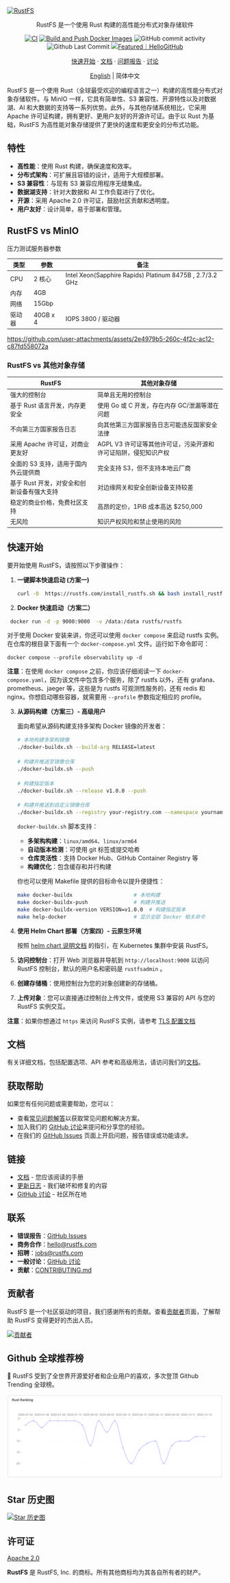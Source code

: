 [![RustFS](https://rustfs.com/images/rustfs-github.png)](https://rustfs.com)

<p align="center">RustFS 是一个使用 Rust 构建的高性能分布式对象存储软件</p >

<p align="center">
  <a href="https://github.com/rustfs/rustfs/actions/workflows/ci.yml"><img alt="CI" src="https://github.com/rustfs/rustfs/actions/workflows/ci.yml/badge.svg" /></a>
  <a href="https://github.com/rustfs/rustfs/actions/workflows/docker.yml"><img alt="Build and Push Docker Images" src="https://github.com/rustfs/rustfs/actions/workflows/docker.yml/badge.svg" /></a>
  <img alt="GitHub commit activity" src="https://img.shields.io/github/commit-activity/m/rustfs/rustfs"/>
  <img alt="Github Last Commit" src="https://img.shields.io/github/last-commit/rustfs/rustfs"/>
  <a href="https://hellogithub.com/repository/rustfs/rustfs" target="_blank"><img src="https://abroad.hellogithub.com/v1/widgets/recommend.svg?rid=b95bcb72bdc340b68f16fdf6790b7d5b&claim_uid=MsbvjYeLDKAH457&theme=small" alt="Featured｜HelloGitHub" /></a>
</p >

<p align="center">
  <a href="https://docs.rustfs.com/zh/introduction.html">快速开始</a >
  · <a href="https://docs.rustfs.com/zh/">文档</a >
  · <a href="https://github.com/rustfs/rustfs/issues">问题报告</a >
  · <a href="https://github.com/rustfs/rustfs/discussions">讨论</a >
</p >

<p align="center">
<a href="https://github.com/rustfs/rustfs/blob/main/README.md">English</a > | 简体中文
</p >

RustFS 是一个使用 Rust（全球最受欢迎的编程语言之一）构建的高性能分布式对象存储软件。与 MinIO 一样，它具有简单性、S3
兼容性、开源特性以及对数据湖、AI 和大数据的支持等一系列优势。此外，与其他存储系统相比，它采用 Apache
许可证构建，拥有更好、更用户友好的开源许可证。由于以 Rust 为基础，RustFS 为高性能对象存储提供了更快的速度和更安全的分布式功能。

## 特性

- **高性能**：使用 Rust 构建，确保速度和效率。
- **分布式架构**：可扩展且容错的设计，适用于大规模部署。
- **S3 兼容性**：与现有 S3 兼容应用程序无缝集成。
- **数据湖支持**：针对大数据和 AI 工作负载进行了优化。
- **开源**：采用 Apache 2.0 许可证，鼓励社区贡献和透明度。
- **用户友好**：设计简单，易于部署和管理。

## RustFS vs MinIO

压力测试服务器参数

| 类型  | 参数       | 备注                                                       |
|-----|----------|----------------------------------------------------------|
| CPU | 2 核心     | Intel Xeon(Sapphire Rapids) Platinum 8475B , 2.7/3.2 GHz |   |
| 内存  | 4GB      |                                                          |
| 网络  | 15Gbp    |                                                          |
| 驱动器 | 40GB x 4 | IOPS 3800 / 驱动器                                          |

<https://github.com/user-attachments/assets/2e4979b5-260c-4f2c-ac12-c87fd558072a>

### RustFS vs 其他对象存储

| RustFS                   | 其他对象存储                              |
|--------------------------|-------------------------------------|
| 强大的控制台                   | 简单且无用的控制台                           |
| 基于 Rust 语言开发，内存更安全       | 使用 Go 或 C 开发，存在内存 GC/泄漏等潜在问题        |
| 不向第三方国家报告日志              | 向其他第三方国家报告日志可能违反国家安全法律              |
| 采用 Apache 许可证，对商业更友好     | AGPL V3 许可证等其他许可证，污染开源和许可证陷阱，侵犯知识产权 |
| 全面的 S3 支持，适用于国内外云提供商     | 完全支持 S3，但不支持本地云厂商                   |
| 基于 Rust 开发，对安全和创新设备有强大支持 | 对边缘网关和安全创新设备支持较差                    |
| 稳定的商业价格，免费社区支持           | 高昂的定价，1PiB 成本高达 $250,000            |
| 无风险                      | 知识产权风险和禁止使用的风险                      |

## 快速开始

要开始使用 RustFS，请按照以下步骤操作：

1. **一键脚本快速启动 (方案一)**

   ```bash
   curl -O  https://rustfs.com/install_rustfs.sh && bash install_rustfs.sh
   ```

2. **Docker 快速启动（方案二）**

  ```bash
   docker run -d -p 9000:9000  -v /data:/data rustfs/rustfs
   ```

对于使用 Docker 安装来讲，你还可以使用 `docker compose` 来启动 rustfs 实例。在仓库的根目录下面有一个 `docker-compose.yml`
文件。运行如下命令即可：

  ```
  docker compose --profile observability up -d
  ```

**注意**：在使用 `docker compose` 之前，你应该仔细阅读一下 `docker-compose.yaml`，因为该文件中包含多个服务，除了 rustfs
以外，还有 grafana、prometheus、jaeger 等，这些是为 rustfs 可观测性服务的，还有 redis 和 nginx。你想启动哪些容器，就需要用
`--profile` 参数指定相应的 profile。

3. **从源码构建（方案三）- 高级用户**

   面向希望从源码构建支持多架构 Docker 镜像的开发者：

   ```bash
   # 本地构建多架构镜像
   ./docker-buildx.sh --build-arg RELEASE=latest

   # 构建并推送至镜像仓库
   ./docker-buildx.sh --push

   # 构建指定版本
   ./docker-buildx.sh --release v1.0.0 --push

   # 构建并推送到自定义镜像仓库
   ./docker-buildx.sh --registry your-registry.com --namespace yourname --push
   ```

   `docker-buildx.sh` 脚本支持：
    - **多架构构建**：`linux/amd64`、`linux/arm64`
    - **自动版本检测**：可使用 git 标签或提交哈希
    - **仓库灵活性**：支持 Docker Hub、GitHub Container Registry 等
    - **构建优化**：包含缓存和并行构建

   你也可以使用 Makefile 提供的目标命令以提升便捷性：

   ```bash
   make docker-buildx                    # 本地构建
   make docker-buildx-push               # 构建并推送
   make docker-buildx-version VERSION=v1.0.0  # 构建指定版本
   make help-docker                      # 显示全部 Docker 相关命令
   ```

4. **使用 Helm Chart 部署（方案四）- 云原生环境**

   按照 [helm chart 说明文档](./helm/README.md) 的指引，在 Kubernetes 集群中安装 RustFS。

5. **访问控制台**：打开 Web 浏览器并导航到 `http://localhost:9000` 以访问 RustFS 控制台，默认的用户名和密码是
   `rustfsadmin` 。
6. **创建存储桶**：使用控制台为您的对象创建新的存储桶。
7. **上传对象**：您可以直接通过控制台上传文件，或使用 S3 兼容的 API 与您的 RustFS 实例交互。

**注意**：如果你想通过 `https` 来访问 RustFS 实例，请参考 [TLS 配置文档](https://docs.rustfs.com/zh/integration/tls-configured.html)

## 文档

有关详细文档，包括配置选项、API 参考和高级用法，请访问我们的[文档](https://docs.rustfs.com)。

## 获取帮助

如果您有任何问题或需要帮助，您可以：

- 查看[常见问题解答](https://github.com/rustfs/rustfs/discussions/categories/q-a)以获取常见问题和解决方案。
- 加入我们的 [GitHub 讨论](https://github.com/rustfs/rustfs/discussions)来提问和分享您的经验。
- 在我们的 [GitHub Issues](https://github.com/rustfs/rustfs/issues) 页面上开启问题，报告错误或功能请求。

## 链接

- [文档](https://docs.rustfs.com) - 您应该阅读的手册
- [更新日志](https://docs.rustfs.com/changelog) - 我们破坏和修复的内容
- [GitHub 讨论](https://github.com/rustfs/rustfs/discussions) - 社区所在地

## 联系

- **错误报告**：[GitHub Issues](https://github.com/rustfs/rustfs/issues)
- **商务合作**：<hello@rustfs.com>
- **招聘**：<jobs@rustfs.com>
- **一般讨论**：[GitHub 讨论](https://github.com/rustfs/rustfs/discussions)
- **贡献**：[CONTRIBUTING.md](CONTRIBUTING.md)

## 贡献者

RustFS 是一个社区驱动的项目，我们感谢所有的贡献。查看[贡献者](https://github.com/rustfs/rustfs/graphs/contributors)页面，了解帮助
RustFS 变得更好的杰出人员。

<a href="https://github.com/rustfs/rustfs/graphs/contributors">
  <img src="https://opencollective.com/rustfs/contributors.svg?width=890&limit=500&button=false" alt="贡献者"/>
</a >

## Github 全球推荐榜

🚀 RustFS 受到了全世界开源爱好者和企业用户的喜欢，多次登顶 Github Trending 全球榜。

<a href="https://trendshift.io/repositories/14181" target="_blank"><img src="https://raw.githubusercontent.com/rustfs/rustfs/refs/heads/main/docs/rustfs-trending.jpg" alt="rustfs%2Frustfs | Trendshift" /></a>

## Star 历史图

[![Star 历史图](https://api.star-history.com/svg?repos=rustfs/rustfs&type=date&legend=top-left)](https://www.star-history.com/#rustfs/rustfs&type=date&legend=top-left)

## 许可证

[Apache 2.0](https://opensource.org/licenses/Apache-2.0)

**RustFS** 是 RustFS, Inc. 的商标。所有其他商标均为其各自所有者的财产。
